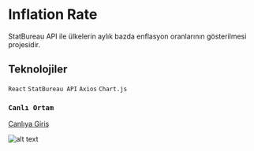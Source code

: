 # Inflation Rate

StatBureau API ile ülkelerin aylık bazda enflasyon oranlarının gösterilmesi projesidir.
 
 ## Teknolojiler
 `React`
 `StatBureau API`
 `Axios`
 `Chart.js`
 
 ### `Canlı Ortam`

 [Canlıya Giriş
](https://inflation-rate-brown.vercel.app/) 
 
 ![alt text](https://i.hizliresim.com/2wf2p56.png)
